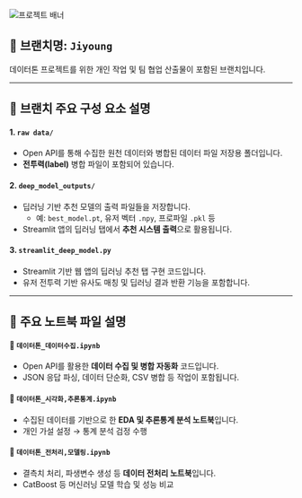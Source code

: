 ![프로젝트 배너](https://file.nexon.com/NxFile/download/FileDownloader.aspx?oidFile=5485424096059594172)

## 📌 브랜치명: `Jiyoung`

데이터톤 프로젝트를 위한 개인 작업 및 팀 협업 산출물이 포함된 브랜치입니다.  

---

## 📁 브랜치 주요 구성 요소 설명

#### 1. `raw data/`
- Open API를 통해 수집한 원천 데이터와 병합된 데이터 파일 저장용 폴더입니다.
- **전투력(label)** 병합 파일이 포함되어 있습니다.

#### 2. `deep_model_outputs/`
- 딥러닝 기반 추천 모델의 출력 파일들을 저장합니다.
  - 예: `best_model.pt`, 유저 벡터 `.npy`, 프로파일 `.pkl` 등
- Streamlit 앱의 딥러닝 탭에서 **추천 시스템 출력**으로 활용됩니다.

#### 3. `streamlit_deep_model.py`
- Streamlit 기반 웹 앱의 딥러닝 추천 탭 구현 코드입니다.
- 유저 전투력 기반 유사도 매칭 및 딥러닝 결과 반환 기능을 포함합니다.

---

## 📘 주요 노트북 파일 설명

#### 📄 `데이터톤_데이터수집.ipynb`
- Open API를 활용한 **데이터 수집 및 병합 자동화** 코드입니다.
- JSON 응답 파싱, 데이터 단순화, CSV 병합 등 작업이 포함됩니다.

#### 📄 `데이터톤_시각화,추론통계.ipynb`
- 수집된 데이터를 기반으로 한 **EDA 및 추론통계 분석 노트북**입니다.
- 개인 가설 설정 → 통계 분석 검정 수행

#### 📄 `데이터톤_전처리,모델링.ipynb`
- 결측치 처리, 파생변수 생성 등 **데이터 전처리 노트북**입니다.
- CatBoost 등 머신러닝 모델 학습 및 성능 비교
